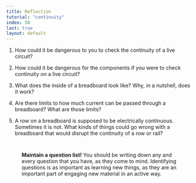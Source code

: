 ```yaml
---
title: Reflection
tutorial: "continuity"
index: 50
last: true
layout: default
---
```


1. How could it be dangerous to you to check the continuity of a live circuit?

1. How could it be dangerous for the components if you were to check continuity on a live circuit?

1. What does the inside of a breadboard look like? Why, in a nutshell, does it work?

1. Are there limits to how much current can be passed through a breadboard? What are those limits?

1. A row on a breadboard is supposed to be electrically continuous. Sometimes it is not. What kinds of things could go wrong with a breadboard that would disrupt the continuity of a row or rail?

<!-- 
1. What is your theory as to what increases/limits the ability for the multimeter to detect whether there is electrical continuity between two points? What evidence do you have to support that theory?
-->

<div class="alert alert-danger" style="margin:3em;">
  <i class="fa fa-question fa-2x pull-left"></i>
  <p>
    <b>Maintain a question list!</b> You should be writing down any and every question that you have, as they come to mind. Identifying questions is as important as learning new things, as they are an important part of engaging new material in an active way.
  </p>
</div>

<!--
<div class="alert alert-success" style="margin:3em;">
<i class="fa fa-magic fa-2x pull-left"></i>
<p>You'll be using this knowledge over and over as you explore electronics. If you have questions about breadboards and continuity, make sure you ask!</p>
</div>
-->
